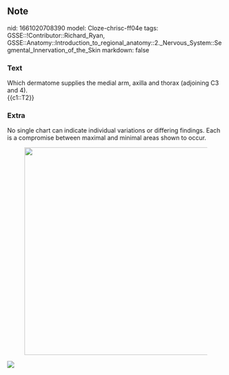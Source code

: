 ## Note
nid: 1661020708390
model: Cloze-chrisc-ff04e
tags: GSSE::!Contributor::Richard_Ryan, GSSE::Anatomy::Introduction_to_regional_anatomy::2._Nervous_System::Segmental_Innervation_of_the_Skin
markdown: false

### Text
<div class="toggle">
  Which dermatome supplies the medial arm, axilla and thorax
  (adjoining C3 and 4).
</div>
<div class="toggle">
  {{c1::T2}}
</div>

### Extra
<p id="5e195c57-b087-4293-a163-cdd8da7e9fef" class="">No single
chart can indicate individual variations or differing findings.
Each is a compromise between maximal and minimal areas shown to
occur.
<figure id="8bcf13fc-fb45-430f-808d-d20762a01788" class="image">
  <a href= 
  "Segmental%20Innervation%20of%20the%20Skin%20e218fc1cea564038acdf1e0c547899fa/Untitled%202.png">
  <img style="width:481px" src= 
  "baaa6ae7cc6644ff97c254077402bca9f7d25d6b.png"></a>
</figure>
<p id="0afc8b68-8e64-4e30-9be0-591f9366249d" class=""><img src= 
"Grant_1962_663.png">
